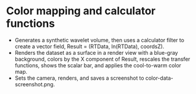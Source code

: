 # Color mapping and calculator functions

- Generates a synthetic wavelet volume, then uses a calculator filter to create a vector field, Result = (RTData, ln(RTData), coordsZ).
- Renders the dataset as a surface in a render view with a blue-gray background, colors by the X component of Result, rescales the transfer functions, shows the scalar bar, and applies the cool-to-warm color map.
- Sets the camera, renders, and saves a screenshot to color-data-screenshot.png.


